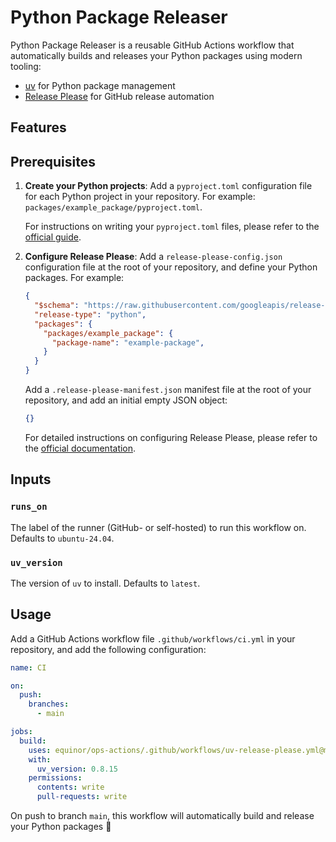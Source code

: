 # Python Package Releaser

Python Package Releaser is a reusable GitHub Actions workflow that automatically builds and releases your Python packages using modern tooling:

- [uv](https://docs.astral.sh/uv/) for Python package management
- [Release Please](https://github.com/googleapis/release-please) for GitHub release automation

## Features

<!--
TODO: add features list
- Autorelease using `release-please`.
- Build using `uv`.
- Uploads the `uv build` artifact to the GitHub release created by `release-please`.
- Thanks to native functionality in `release-please`, this workflow supports both monorepo and single-package repo structures.
-->

## Prerequisites

1. **Create your Python projects**: Add a `pyproject.toml` configuration file for each Python project in your repository. For example: `packages/example_package/pyproject.toml`.

    For instructions on writing your `pyproject.toml` files, please refer to the [official guide](https://packaging.python.org/en/latest/guides/writing-pyproject-toml/).

1. **Configure Release Please**: Add a `release-please-config.json` configuration file at the root of your repository, and define your Python packages. For example:

    ```json
    {
      "$schema": "https://raw.githubusercontent.com/googleapis/release-please/main/schemas/config.json",
      "release-type": "python",
      "packages": {
        "packages/example_package": {
          "package-name": "example-package",
        }
      }
    }
    ```

    Add a `.release-please-manifest.json` manifest file at the root of your repository, and add an initial empty JSON object:

    ```json
    {}
    ```

    For detailed instructions on configuring Release Please, please refer to the [official documentation](https://github.com/googleapis/release-please/blob/main/docs/manifest-releaser.md).

## Inputs

### `runs_on`

The label of the runner (GitHub- or self-hosted) to run this workflow on. Defaults to `ubuntu-24.04`.

### `uv_version`

The version of `uv` to install. Defaults to `latest`.

## Usage

Add a GitHub Actions workflow file `.github/workflows/ci.yml` in your repository, and add the following configuration:

```yaml
name: CI

on:
  push:
    branches:
      - main

jobs:
  build:
    uses: equinor/ops-actions/.github/workflows/uv-release-please.yml@main
    with:
      uv_version: 0.8.15
    permissions:
      contents: write
      pull-requests: write

```

On push to branch `main`, this workflow will automatically build and release your Python packages 🚀

